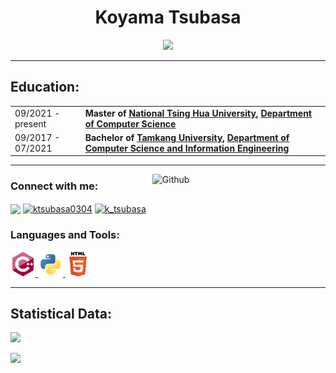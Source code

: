 <h1 align="center">Koyama Tsubasa</h1>
<p align="center">
  <img src="https://www.sololibri.net/local/cache-vignettes/L600xH158/per-aspera-ad-astra-significato-73f5b.jpg?1621430476" />
</p>

---
<h2 align="left">Education:</h2>
<table align="center">
  <tr>
    <td>09/2021 - present</td>
    <td>
      <b>Master of 
      <a href="https://www.nthu.edu.tw/">National Tsing Hua University</a>, 
      <a href="https://dcs.site.nthu.edu.tw/">Department of Computer Science</a></b>
    </td>
  </tr>
  <tr>
    <td>09/2017 - 07/2021</td>
    <td>
      <b>Bachelor of 
      <a href="https://www.tku.edu.tw/">Tamkang University</a>, 
      <a href="http://www.csie.tku.edu.tw/">Department of Computer Science and Information Engineering</a></b>
    </td>
  </tr>
</table>

---
<img width="55%" align="right" alt="Github" src="https://raw.githubusercontent.com/onimur/.github/master/.resources/git-header.svg" />
<h3 align="left">Connect with me:</h3>
<p align="left">
<a href="mailto:a0918050152@gmail.com" target="blank"><img align="center" src="https://img.shields.io/badge/Gmail-D14836?style=for-the-badge&logo=gmail&logoColor=white" /></a>
<a href="https://fb.com/ktsubasa0304" target="blank"><img align="center" src="https://raw.githubusercontent.com/rahuldkjain/github-profile-readme-generator/master/src/images/icons/Social/facebook.svg" alt="ktsubasa0304" height="30" width="40" /></a>
<a href="https://www.leetcode.com/k_tsubasa" target="blank"><img align="center" src="https://raw.githubusercontent.com/rahuldkjain/github-profile-readme-generator/master/src/images/icons/Social/leet-code.svg" alt="k_tsubasa" height="30" width="40" /></a>
</p>

<h3 align="left">Languages and Tools:</h3>
<p align="left"> 
<a href="https://www.w3schools.com/cpp/" target="_blank" rel="noreferrer"> <img src="https://raw.githubusercontent.com/devicons/devicon/master/icons/cplusplus/cplusplus-original.svg" alt="cplusplus" width="40" height="40"/> </a> 
<a href="https://www.python.org" target="_blank" rel="noreferrer"> <img src="https://raw.githubusercontent.com/devicons/devicon/master/icons/python/python-original.svg" alt="python" width="40" height="40"/> </a> 
<a href="https://www.w3.org/html/" target="_blank" rel="noreferrer"> <img src="https://raw.githubusercontent.com/devicons/devicon/master/icons/html5/html5-original-wordmark.svg" alt="html5" width="40" height="40"/> </a>
</p>

---
<h2 align="left">Statistical Data:</h2>
<img width="50%" src="https://leetcard.jacoblin.cool/K_Tsubasa?theme=forest&font=ABeeZee">

![](http://github-profile-summary-cards.vercel.app/api/cards/most-commit-language?username=Koyama-Tsubasa&theme=nord_bright)
